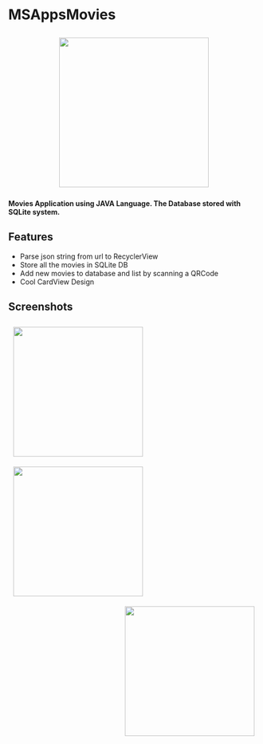 # MSAppsMovies
<p align="center">
 <img src="https://user-images.githubusercontent.com/51478377/84707396-47d73580-af67-11ea-8db0-f086df272b3b.png" width="300" hspace="10" vspace="10">
 </p>
 

**Movies Application using JAVA Language. 
The Database stored with SQLite system.**


## Features
* Parse json string from url to RecyclerView
* Store all the movies in SQLite DB
* Add new movies to database and list by scanning a QRCode
* Cool CardView Design

## Screenshots

[<img src="https://user-images.githubusercontent.com/51478377/84707402-49086280-af67-11ea-9872-5513d074be9c.jpeg" align="left"
width="260" hspace="10" vspace="10">](https://user-images.githubusercontent.com/51478377/84707402-49086280-af67-11ea-9872-5513d074be9c.jpeg)
[<img src="https://user-images.githubusercontent.com/51478377/84707405-49a0f900-af67-11ea-827f-2902fd9c9889.jpeg" align="center"
width="260" hspace="10" vspace="10">](https://user-images.githubusercontent.com/51478377/84707405-49a0f900-af67-11ea-827f-2902fd9c9889.jpeg)
[<img src="https://user-images.githubusercontent.com/51478377/84707411-4b6abc80-af67-11ea-91c1-97d95ebe8bdf.jpeg" align="right"
width="260" hspace="10" vspace="10">](https://user-images.githubusercontent.com/51478377/84707411-4b6abc80-af67-11ea-91c1-97d95ebe8bdf.jpeg)
    


